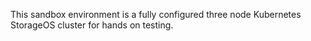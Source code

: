 This sandbox environment is a fully configured three node Kubernetes StorageOS cluster for hands on testing.
